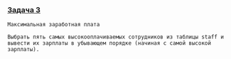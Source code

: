 ### [Задача 3](https://autotest.gb.ru/problems/161?lesson_id=386941&_ga=2.166420022.907329519.1700413879-8102908836.1699019265)

```
Максимальная заработная плата

Выбрать пять самых высокооплачиваемых сотрудников из таблицы staff и вывести их зарплаты в убывающем порядке (начиная с самой высокой зарплаты).
```
